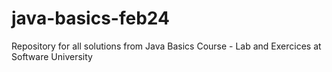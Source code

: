 # java-basics-feb24
Repository for all solutions from Java Basics Course - Lab and Exercices at Software University
